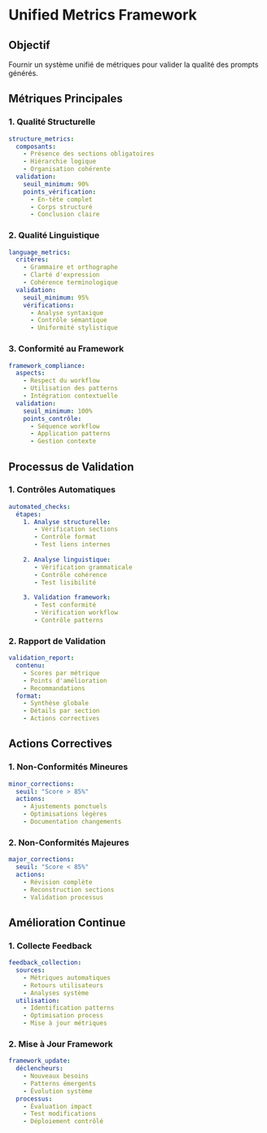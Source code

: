 # Unified Metrics Framework

## Objectif
Fournir un système unifié de métriques pour valider la qualité des prompts générés.

## Métriques Principales

### 1. Qualité Structurelle
```yaml
structure_metrics:
  composants:
    - Présence des sections obligatoires
    - Hiérarchie logique
    - Organisation cohérente
  validation:
    seuil_minimum: 90%
    points_vérification:
      - En-tête complet
      - Corps structuré
      - Conclusion claire
```

### 2. Qualité Linguistique
```yaml
language_metrics:
  critères:
    - Grammaire et orthographe
    - Clarté d'expression
    - Cohérence terminologique
  validation:
    seuil_minimum: 95%
    vérifications:
      - Analyse syntaxique
      - Contrôle sémantique
      - Uniformité stylistique
```

### 3. Conformité au Framework
```yaml
framework_compliance:
  aspects:
    - Respect du workflow
    - Utilisation des patterns
    - Intégration contextuelle
  validation:
    seuil_minimum: 100%
    points_contrôle:
      - Séquence workflow
      - Application patterns
      - Gestion contexte
```

## Processus de Validation

### 1. Contrôles Automatiques
```yaml
automated_checks:
  étapes:
    1. Analyse structurelle:
       - Vérification sections
       - Contrôle format
       - Test liens internes
       
    2. Analyse linguistique:
       - Vérification grammaticale
       - Contrôle cohérence
       - Test lisibilité
       
    3. Validation framework:
       - Test conformité
       - Vérification workflow
       - Contrôle patterns
```

### 2. Rapport de Validation
```yaml
validation_report:
  contenu:
    - Scores par métrique
    - Points d'amélioration
    - Recommandations
  format:
    - Synthèse globale
    - Détails par section
    - Actions correctives
```

## Actions Correctives

### 1. Non-Conformités Mineures
```yaml
minor_corrections:
  seuil: "Score > 85%"
  actions:
    - Ajustements ponctuels
    - Optimisations légères
    - Documentation changements
```

### 2. Non-Conformités Majeures
```yaml
major_corrections:
  seuil: "Score < 85%"
  actions:
    - Révision complète
    - Reconstruction sections
    - Validation processus
```

## Amélioration Continue

### 1. Collecte Feedback
```yaml
feedback_collection:
  sources:
    - Métriques automatiques
    - Retours utilisateurs
    - Analyses système
  utilisation:
    - Identification patterns
    - Optimisation process
    - Mise à jour métriques
```

### 2. Mise à Jour Framework
```yaml
framework_update:
  déclencheurs:
    - Nouveaux besoins
    - Patterns émergents
    - Évolution système
  processus:
    - Évaluation impact
    - Test modifications
    - Déploiement contrôlé
```
